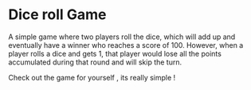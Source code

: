 # Dice roll Game

A simple game where two players roll the dice, which will add up and eventually have a winner who reaches a score of 100.
However, when a player rolls a dice and gets 1, that player would lose all the points accumulated during that round and will skip the turn.

Check out the game for yourself , its really simple !

